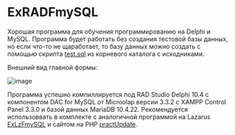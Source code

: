 # ExRADFmySQL
Хорошая программа для обучения программированию на Delphi и MySQL.
Программа будет работать без создания тестовой базы данных, но если что-то не щаработает, то базу данных можно создать с помощью скрипта [test.sql](https://github.com/alex1543/ExRADFmySQL/files/8192957/test.sql.txt) из корневого каталога с исходниками.


Внешний вид главной формы:

![image](https://user-images.githubusercontent.com/10297748/156930482-657855b9-96be-4a2c-9ec9-78954b75e063.png)

Программа успешно компиллируется под RAD Studio Delphi 10.4 с компонентом DAC for MySQL от Microolap версии 3.3.2 с XAMPP Control Panel 3.3.0 и базой данных MariaDB 10.4.22.
Рекомендуется использоввать в комплекте с аналогичной программой на Lazarus [ExLzFmySQL](https://github.com/alex1543/ExLzFmySQL) и сайтом на PHP [practUpdate](https://github.com/alex1543/practUpdate).
